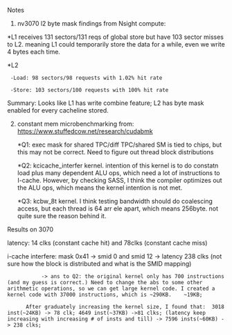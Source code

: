 Notes
1. nv3070 l2 byte mask findings from Nsight compute:
   
  *L1 receives 131 sectors/131 reqs of global store but have 103 sector misses to L2. meaning L1 could temporarily store the data for a while, even we write 4 bytes each time.
   
  *L2
  
     -Load: 98 sectors/98 requests with 1.02% hit rate
     
     -Store: 103 sectors/100 requests with 100% hit rate


Summary: Looks like L1 has write combine feature; L2 has byte mask enabled for every cacheline stored.

2. constant mem microbenchmarking from: https://www.stuffedcow.net/research/cudabmk

   *Q1: exec mask for shared TPC/diff TPC/shared SM  is tied to chips, but this may not be correct. Need to figure out thread block distributions

   *Q2: kcicache_interfer kernel. intention of this kernel is to do constatn load plus many dependent ALU ops, which need a lot of instructions to I-cache. However, by checking SASS, I think the compiler optimizes out the ALU ops, which means the kernel intention is not met.

   *Q3: kcbw_8t kernel. I think testing bandwidth should do coalescing access, but each thread is 64 arr ele apart, which means 256byte. not quite sure the reason behind it.

Results on 3070

   latency: 14 clks (constant cache hit) and 78clks (constant cache miss)
   
   i-cache interfere:  mask 0x41 -> smid 0 and smid 12 -> latency 238 clks  (not sure how the block is distributed and what is the SMID mapping) 
   
               -> ans to Q2: the original kernel only has 700 instructions (and my guess is correct.) Need to change the abs to some other arithmetic operations, so we can get large kernel code. I created a kernel code with 37000 instructions, which is ~290KB.    ~19KB;  

          After graduately increasing the kernel size, I found that:  3018 inst(~24KB) -> 78 clk; 4649 inst(~37KB) ->81 clks; (latency keep increasing with increasing # of insts and till) -> 7596 insts(~60KB) -> 238 clks;
